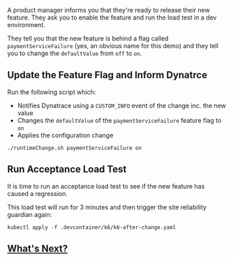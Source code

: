 A product manager informs you that they're ready to release their new feature. They ask you to enable the feature and run the load test in a dev environment.

They tell you that the new feature is behind a flag called `paymentServiceFailure` (yes, an obvious name for this demo) and they tell you to change the `defaultValue` from `off` to `on`.

## Update the Feature Flag and Inform Dynatrce

Run the following script which:

- Notifies Dynatrace using a `CUSTOM_INFO` event of the change inc. the new value
- Changes the `defaultValue` of the `paymentServiceFailure` feature flag to `on`
- Applies the configuration change

```
./runtimeChange.sh paymentServiceFailure on
```

## Run Acceptance Load Test

It is time to run an acceptance load test to see if the new feature has caused a regression.

This load test will run for 3 minutes and then trigger the site reliability guardian again:

```
kubectl apply -f .devcontainer/k6/k6-after-change.yaml
```

## [What's Next?](whats-next.md)